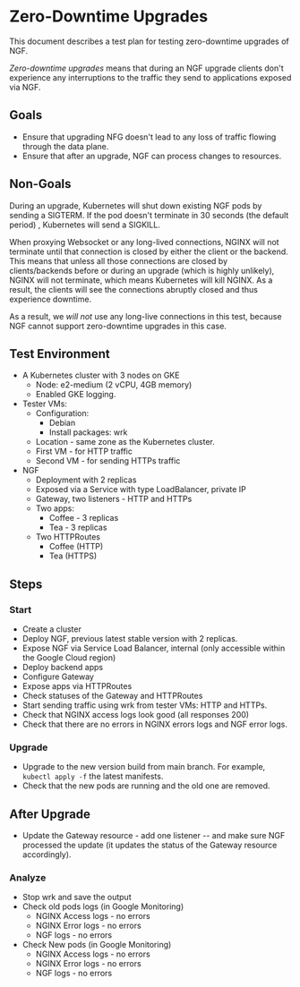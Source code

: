 # Zero-Downtime Upgrades

This document describes a test plan for testing zero-downtime upgrades of NGF.

*Zero-downtime upgrades* means that during an NGF upgrade clients don't experience any
interruptions to the traffic they send to applications exposed via NGF.

## Goals

- Ensure that upgrading NFG doesn't lead to any loss of traffic flowing through the data plane.
- Ensure that after an upgrade, NGF can process changes to resources.

## Non-Goals

During an upgrade, Kubernetes will shut down existing NGF pods by sending a SIGTERM. If the pod doesn't terminate in 30
seconds (the default period) , Kubernetes will send a SIGKILL.

When proxying Websocket or any long-lived connections, NGINX will not terminate until
that connection is closed by either the client or the backend. This means that unless all those connections are closed
by clients/backends before or during an upgrade (which is highly unlikely), NGINX will not terminate, which means
Kubernetes will kill NGINX. As a result, the clients will see the connections abruptly closed and thus experience
downtime.

As a result, we *will not* use any long-live connections in this test, because NGF cannot support zero-downtime upgrades
in this case.

## Test Environment

- A Kubernetes cluster with 3 nodes on GKE
    - Node: e2-medium (2 vCPU, 4GB memory)
    - Enabled GKE logging.
- Tester VMs:
    - Configuration:
        - Debian
        - Install packages: wrk
    - Location - same zone as the Kubernetes cluster.
    - First VM - for HTTP traffic
    - Second VM - for sending HTTPs traffic
- NGF
    - Deployment with 2 replicas
    - Exposed via a Service with type LoadBalancer, private IP
    - Gateway, two listeners - HTTP and HTTPs
    - Two apps:
        - Coffee - 3 replicas
        - Tea - 3 replicas
    - Two HTTPRoutes
        - Coffee (HTTP)
        - Tea (HTTPS)

## Steps

### Start

- Create a cluster
- Deploy NGF, previous latest stable version with 2 replicas.
- Expose NGF via Service Load Balancer, internal (only accessible within the Google Cloud region)
- Deploy backend apps
- Configure Gateway
- Expose apps via HTTPRoutes
- Check statuses of the Gateway and HTTPRoutes
- Start sending traffic using wrk from tester VMs: HTTP and HTTPs.
- Check that NGINX access logs look good (all responses 200)
- Check that there are no errors in NGINX errors logs and NGF error logs.

### Upgrade

- Upgrade to the new version build from main branch. For example, `kubectl apply -f` the latest manifests.
- Check that the new pods are running and the old one are removed.

## After Upgrade

- Update the Gateway resource - add one listener -- and make sure NGF processed the update (it updates the status of
  the Gateway resource accordingly).

### Analyze

- Stop wrk and save the output
- Check old pods logs (in Google Monitoring)
    - NGINX Access logs - no errors
    - NGINX Error logs - no errors
    - NGF logs - no errors
- Check New pods (in Google Monitoring)
    - NGINX Access logs - no errors
    - NGINX Error logs - no errors
    - NGF logs - no errors
